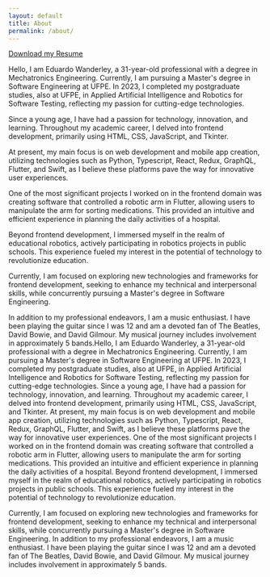 ```yaml
---
layout: default
title: About
permalink: /about/
---
```

[Download my Resume](/assets/files/cv-eduardo-07-05.pdf)

Hello, I am Eduardo Wanderley, a 31-year-old professional with a degree in Mechatronics Engineering. Currently, I am pursuing a Master's degree in Software Engineering at UFPE. In 2023, I completed my postgraduate studies, also at UFPE, in Applied Artificial Intelligence and Robotics for Software Testing, reflecting my passion for cutting-edge technologies.

Since a young age, I have had a passion for technology, innovation, and learning. Throughout my academic career, I delved into frontend development, primarily using HTML, CSS, JavaScript, and Tkinter.

At present, my main focus is on web development and mobile app creation, utilizing technologies such as Python, Typescript, React, Redux, GraphQL, Flutter, and Swift, as I believe these platforms pave the way for innovative user experiences.

One of the most significant projects I worked on in the frontend domain was creating software that controlled a robotic arm in Flutter, allowing users to manipulate the arm for sorting medications. This provided an intuitive and efficient experience in planning the daily activities of a hospital.

Beyond frontend development, I immersed myself in the realm of educational robotics, actively participating in robotics projects in public schools. This experience fueled my interest in the potential of technology to revolutionize education.

Currently, I am focused on exploring new technologies and frameworks for frontend development, seeking to enhance my technical and interpersonal skills, while concurrently pursuing a Master's degree in Software Engineering.

In addition to my professional endeavors, I am a music enthusiast. I have been playing the guitar since I was 12 and am a devoted fan of The Beatles, David Bowie, and David Gilmour. My musical journey includes involvement in approximately 5 bands.Hello, I am Eduardo Wanderley, a 31-year-old professional with a degree in Mechatronics Engineering. Currently, I am pursuing a Master's degree in Software Engineering at UFPE. In 2023, I completed my postgraduate studies, also at UFPE, in Applied Artificial Intelligence and Robotics for Software Testing, reflecting my passion for cutting-edge technologies. Since a young age, I have had a passion for technology, innovation, and learning. Throughout my academic career, I delved into frontend development, primarily using HTML, CSS, JavaScript, and Tkinter. At present, my main focus is on web development and mobile app creation, utilizing technologies such as Python, Typescript, React, Redux, GraphQL, Flutter, and Swift, as I believe these platforms pave the way for innovative user experiences. One of the most significant projects I worked on in the frontend domain was creating software that controlled a robotic arm in Flutter, allowing users to manipulate the arm for sorting medications. This provided an intuitive and efficient experience in planning the daily activities of a hospital. Beyond frontend development, I immersed myself in the realm of educational robotics, actively participating in robotics projects in public schools. This experience fueled my interest in the potential of technology to revolutionize education.

Currently, I am focused on exploring new technologies and frameworks for frontend development, seeking to enhance my technical and interpersonal skills, while concurrently pursuing a Master's degree in Software Engineering. In addition to my professional endeavors, I am a music enthusiast. I have been playing the guitar since I was 12 and am a devoted fan of The Beatles, David Bowie, and David Gilmour. My musical journey includes involvement in approximately 5 bands.
